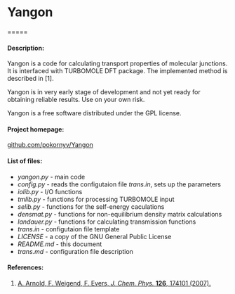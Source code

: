 # Yangon
=====
#### Description:

Yangon is a code for calculating transport properties of molecular junctions. It is interfaced
with TURBOMOLE DFT package. The implemented method is described in [1].

Yangon is in very early stage of development and not yet ready for obtaining reliable results. Use on your own risk.

Yangon is a free software distributed under the GPL license.

#### Project homepage:
[github.com/pokornyv/Yangon](https://github.com/pokornyv/Yangon)

#### List of files:
- *yangon.py* - main code  
- *config.py* - reads the configutaion file *trans.in*, sets up the parameters  
- *iolib.py* - I/O functions  
- *tmlib.py* - functions for processing TURBOMOLE input  
- *selib.py* - functions for the self-energy caculations  
- *densmat.py* - functions for non-equilibrium density matrix calculations  
- *landauer.py* - functions for calculating transmission functions  
- *trans.in* -  configutaion file template  
- *LICENSE* - a copy of the GNU General Public License  
- *README.md* - this document  
- *trans.md* - configuration file description  

#### References:
1. [A. Arnold, F. Weigend, F. Evers, *J. Chem. Phys.* **126**, 174101 (2007).](https://doi.org/10.1063/1.2716664)

